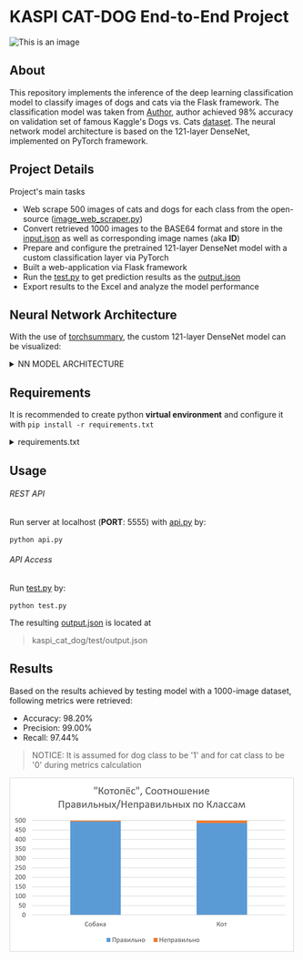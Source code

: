 # KASPI CAT-DOG End-to-End Project

![This is an image](https://images.ctfassets.net/82d3r48zq721/45liwTLsDMSJt4N22RqrHX/cd992f88ca8737f95b085212906d6d86/Can-cats-and-dogs-get-coronavirus_resized.jpg?w=800&q=50)

## About
This repository implements the inference of the deep learning classification model to classify images of dogs and cats via the Flask framework.
The classification model was taken from [Author](https://github.com/amitrajitbose),
author achieved 98% accuracy on validation set of famous Kaggle's Dogs vs. Cats [dataset](https://www.kaggle.com/c/dogs-vs-cats/data).
The neural network model architecture is based on the 121-layer DenseNet, implemented on PyTorch framework.

## Project Details
Project's main tasks
- Web scrape 500 images of cats and dogs for each class from the open-source ([image_web_scraper.py](https://github.com/beybars1/kaspi_cat_dog/blob/master/app_2/image_web_scraper.py))
- Convert retrieved 1000 images to the BASE64 format and store in the [input.json](https://github.com/beybars1/kaspi_cat_dog/blob/master/test/input.json)
as well as corresponding image names (aka **ID**)
- Prepare and configure the pretrained 121-layer DenseNet model with a custom classification layer via PyTorch
- Built a web-application via Flask framework
- Run the [test.py](https://github.com/beybars1/kaspi_cat_dog/blob/master/test/test.py) to get prediction results as
the [output.json](https://github.com/beybars1/kaspi_cat_dog/blob/master/test/output.json)
- Export results to the Excel and analyze the model performance

## Neural Network Architecture
With the use of [torchsummary](https://pypi.org/project/torch-summary/), the custom 121-layer DenseNet model can be visualized:
<details><summary>NN MODEL ARCHITECTURE</summary>
<p>

        ----------------------------------------------------------------
                Layer (type)               Output Shape         Param #
        ================================================================
                    Conv2d-1         [-1, 64, 122, 122]           9,408
               BatchNorm2d-2         [-1, 64, 122, 122]             128
                      ReLU-3         [-1, 64, 122, 122]               0
                 MaxPool2d-4           [-1, 64, 61, 61]               0
               BatchNorm2d-5           [-1, 64, 61, 61]             128
                      ReLU-6           [-1, 64, 61, 61]               0
                    Conv2d-7          [-1, 128, 61, 61]           8,192
               BatchNorm2d-8          [-1, 128, 61, 61]             256
                      ReLU-9          [-1, 128, 61, 61]               0
                   Conv2d-10           [-1, 32, 61, 61]          36,864
              BatchNorm2d-11           [-1, 96, 61, 61]             192
                     ReLU-12           [-1, 96, 61, 61]               0
                   Conv2d-13          [-1, 128, 61, 61]          12,288
              BatchNorm2d-14          [-1, 128, 61, 61]             256
                     ReLU-15          [-1, 128, 61, 61]               0
                   Conv2d-16           [-1, 32, 61, 61]          36,864
              BatchNorm2d-17          [-1, 128, 61, 61]             256
                     ReLU-18          [-1, 128, 61, 61]               0
                   Conv2d-19          [-1, 128, 61, 61]          16,384
              BatchNorm2d-20          [-1, 128, 61, 61]             256
                     ReLU-21          [-1, 128, 61, 61]               0
                   Conv2d-22           [-1, 32, 61, 61]          36,864
              BatchNorm2d-23          [-1, 160, 61, 61]             320
                     ReLU-24          [-1, 160, 61, 61]               0
                   Conv2d-25          [-1, 128, 61, 61]          20,480
              BatchNorm2d-26          [-1, 128, 61, 61]             256
                     ReLU-27          [-1, 128, 61, 61]               0
                   Conv2d-28           [-1, 32, 61, 61]          36,864
              BatchNorm2d-29          [-1, 192, 61, 61]             384
                     ReLU-30          [-1, 192, 61, 61]               0
                   Conv2d-31          [-1, 128, 61, 61]          24,576
              BatchNorm2d-32          [-1, 128, 61, 61]             256
                     ReLU-33          [-1, 128, 61, 61]               0
                   Conv2d-34           [-1, 32, 61, 61]          36,864
              BatchNorm2d-35          [-1, 224, 61, 61]             448
                     ReLU-36          [-1, 224, 61, 61]               0
                   Conv2d-37          [-1, 128, 61, 61]          28,672
              BatchNorm2d-38          [-1, 128, 61, 61]             256
                     ReLU-39          [-1, 128, 61, 61]               0
                   Conv2d-40           [-1, 32, 61, 61]          36,864
              BatchNorm2d-41          [-1, 256, 61, 61]             512
                     ReLU-42          [-1, 256, 61, 61]               0
                   Conv2d-43          [-1, 128, 61, 61]          32,768
                AvgPool2d-44          [-1, 128, 30, 30]               0
              BatchNorm2d-45          [-1, 128, 30, 30]             256
                     ReLU-46          [-1, 128, 30, 30]               0
                   Conv2d-47          [-1, 128, 30, 30]          16,384
              BatchNorm2d-48          [-1, 128, 30, 30]             256
                     ReLU-49          [-1, 128, 30, 30]               0
                   Conv2d-50           [-1, 32, 30, 30]          36,864
              BatchNorm2d-51          [-1, 160, 30, 30]             320
                     ReLU-52          [-1, 160, 30, 30]               0
                   Conv2d-53          [-1, 128, 30, 30]          20,480
              BatchNorm2d-54          [-1, 128, 30, 30]             256
                     ReLU-55          [-1, 128, 30, 30]               0
                   Conv2d-56           [-1, 32, 30, 30]          36,864
              BatchNorm2d-57          [-1, 192, 30, 30]             384
                     ReLU-58          [-1, 192, 30, 30]               0
                   Conv2d-59          [-1, 128, 30, 30]          24,576
              BatchNorm2d-60          [-1, 128, 30, 30]             256
                     ReLU-61          [-1, 128, 30, 30]               0
                   Conv2d-62           [-1, 32, 30, 30]          36,864
              BatchNorm2d-63          [-1, 224, 30, 30]             448
                     ReLU-64          [-1, 224, 30, 30]               0
                   Conv2d-65          [-1, 128, 30, 30]          28,672
              BatchNorm2d-66          [-1, 128, 30, 30]             256
                     ReLU-67          [-1, 128, 30, 30]               0
                   Conv2d-68           [-1, 32, 30, 30]          36,864
              BatchNorm2d-69          [-1, 256, 30, 30]             512
                     ReLU-70          [-1, 256, 30, 30]               0
                   Conv2d-71          [-1, 128, 30, 30]          32,768
              BatchNorm2d-72          [-1, 128, 30, 30]             256
                     ReLU-73          [-1, 128, 30, 30]               0
                   Conv2d-74           [-1, 32, 30, 30]          36,864
              BatchNorm2d-75          [-1, 288, 30, 30]             576
                     ReLU-76          [-1, 288, 30, 30]               0
                   Conv2d-77          [-1, 128, 30, 30]          36,864
              BatchNorm2d-78          [-1, 128, 30, 30]             256
                     ReLU-79          [-1, 128, 30, 30]               0
                   Conv2d-80           [-1, 32, 30, 30]          36,864
              BatchNorm2d-81          [-1, 320, 30, 30]             640
                     ReLU-82          [-1, 320, 30, 30]               0
                   Conv2d-83          [-1, 128, 30, 30]          40,960
              BatchNorm2d-84          [-1, 128, 30, 30]             256
                     ReLU-85          [-1, 128, 30, 30]               0
                   Conv2d-86           [-1, 32, 30, 30]          36,864
              BatchNorm2d-87          [-1, 352, 30, 30]             704
                     ReLU-88          [-1, 352, 30, 30]               0
                   Conv2d-89          [-1, 128, 30, 30]          45,056
              BatchNorm2d-90          [-1, 128, 30, 30]             256
                     ReLU-91          [-1, 128, 30, 30]               0
                   Conv2d-92           [-1, 32, 30, 30]          36,864
              BatchNorm2d-93          [-1, 384, 30, 30]             768
                     ReLU-94          [-1, 384, 30, 30]               0
                   Conv2d-95          [-1, 128, 30, 30]          49,152
              BatchNorm2d-96          [-1, 128, 30, 30]             256
                     ReLU-97          [-1, 128, 30, 30]               0
                   Conv2d-98           [-1, 32, 30, 30]          36,864
              BatchNorm2d-99          [-1, 416, 30, 30]             832
                    ReLU-100          [-1, 416, 30, 30]               0
                  Conv2d-101          [-1, 128, 30, 30]          53,248
             BatchNorm2d-102          [-1, 128, 30, 30]             256
                    ReLU-103          [-1, 128, 30, 30]               0
                  Conv2d-104           [-1, 32, 30, 30]          36,864
             BatchNorm2d-105          [-1, 448, 30, 30]             896
                    ReLU-106          [-1, 448, 30, 30]               0
                  Conv2d-107          [-1, 128, 30, 30]          57,344
             BatchNorm2d-108          [-1, 128, 30, 30]             256
                    ReLU-109          [-1, 128, 30, 30]               0
                  Conv2d-110           [-1, 32, 30, 30]          36,864
             BatchNorm2d-111          [-1, 480, 30, 30]             960
                    ReLU-112          [-1, 480, 30, 30]               0
                  Conv2d-113          [-1, 128, 30, 30]          61,440
             BatchNorm2d-114          [-1, 128, 30, 30]             256
                    ReLU-115          [-1, 128, 30, 30]               0
                  Conv2d-116           [-1, 32, 30, 30]          36,864
             BatchNorm2d-117          [-1, 512, 30, 30]           1,024
                    ReLU-118          [-1, 512, 30, 30]               0
                  Conv2d-119          [-1, 256, 30, 30]         131,072
               AvgPool2d-120          [-1, 256, 15, 15]               0
             BatchNorm2d-121          [-1, 256, 15, 15]             512
                    ReLU-122          [-1, 256, 15, 15]               0
                  Conv2d-123          [-1, 128, 15, 15]          32,768
             BatchNorm2d-124          [-1, 128, 15, 15]             256
                    ReLU-125          [-1, 128, 15, 15]               0
                  Conv2d-126           [-1, 32, 15, 15]          36,864
             BatchNorm2d-127          [-1, 288, 15, 15]             576
                    ReLU-128          [-1, 288, 15, 15]               0
                  Conv2d-129          [-1, 128, 15, 15]          36,864
             BatchNorm2d-130          [-1, 128, 15, 15]             256
                    ReLU-131          [-1, 128, 15, 15]               0
                  Conv2d-132           [-1, 32, 15, 15]          36,864
             BatchNorm2d-133          [-1, 320, 15, 15]             640
                    ReLU-134          [-1, 320, 15, 15]               0
                  Conv2d-135          [-1, 128, 15, 15]          40,960
             BatchNorm2d-136          [-1, 128, 15, 15]             256
                    ReLU-137          [-1, 128, 15, 15]               0
                  Conv2d-138           [-1, 32, 15, 15]          36,864
             BatchNorm2d-139          [-1, 352, 15, 15]             704
                    ReLU-140          [-1, 352, 15, 15]               0
                  Conv2d-141          [-1, 128, 15, 15]          45,056
             BatchNorm2d-142          [-1, 128, 15, 15]             256
                    ReLU-143          [-1, 128, 15, 15]               0
                  Conv2d-144           [-1, 32, 15, 15]          36,864
             BatchNorm2d-145          [-1, 384, 15, 15]             768
                    ReLU-146          [-1, 384, 15, 15]               0
                  Conv2d-147          [-1, 128, 15, 15]          49,152
             BatchNorm2d-148          [-1, 128, 15, 15]             256
                    ReLU-149          [-1, 128, 15, 15]               0
                  Conv2d-150           [-1, 32, 15, 15]          36,864
             BatchNorm2d-151          [-1, 416, 15, 15]             832
                    ReLU-152          [-1, 416, 15, 15]               0
                  Conv2d-153          [-1, 128, 15, 15]          53,248
             BatchNorm2d-154          [-1, 128, 15, 15]             256
                    ReLU-155          [-1, 128, 15, 15]               0
                  Conv2d-156           [-1, 32, 15, 15]          36,864
             BatchNorm2d-157          [-1, 448, 15, 15]             896
                    ReLU-158          [-1, 448, 15, 15]               0
                  Conv2d-159          [-1, 128, 15, 15]          57,344
             BatchNorm2d-160          [-1, 128, 15, 15]             256
                    ReLU-161          [-1, 128, 15, 15]               0
                  Conv2d-162           [-1, 32, 15, 15]          36,864
             BatchNorm2d-163          [-1, 480, 15, 15]             960
                    ReLU-164          [-1, 480, 15, 15]               0
                  Conv2d-165          [-1, 128, 15, 15]          61,440
             BatchNorm2d-166          [-1, 128, 15, 15]             256
                    ReLU-167          [-1, 128, 15, 15]               0
                  Conv2d-168           [-1, 32, 15, 15]          36,864
             BatchNorm2d-169          [-1, 512, 15, 15]           1,024
                    ReLU-170          [-1, 512, 15, 15]               0
                  Conv2d-171          [-1, 128, 15, 15]          65,536
             BatchNorm2d-172          [-1, 128, 15, 15]             256
                    ReLU-173          [-1, 128, 15, 15]               0
                  Conv2d-174           [-1, 32, 15, 15]          36,864
             BatchNorm2d-175          [-1, 544, 15, 15]           1,088
                    ReLU-176          [-1, 544, 15, 15]               0
                  Conv2d-177          [-1, 128, 15, 15]          69,632
             BatchNorm2d-178          [-1, 128, 15, 15]             256
                    ReLU-179          [-1, 128, 15, 15]               0
                  Conv2d-180           [-1, 32, 15, 15]          36,864
             BatchNorm2d-181          [-1, 576, 15, 15]           1,152
                    ReLU-182          [-1, 576, 15, 15]               0
                  Conv2d-183          [-1, 128, 15, 15]          73,728
             BatchNorm2d-184          [-1, 128, 15, 15]             256
                    ReLU-185          [-1, 128, 15, 15]               0
                  Conv2d-186           [-1, 32, 15, 15]          36,864
             BatchNorm2d-187          [-1, 608, 15, 15]           1,216
                    ReLU-188          [-1, 608, 15, 15]               0
                  Conv2d-189          [-1, 128, 15, 15]          77,824
             BatchNorm2d-190          [-1, 128, 15, 15]             256
                    ReLU-191          [-1, 128, 15, 15]               0
                  Conv2d-192           [-1, 32, 15, 15]          36,864
             BatchNorm2d-193          [-1, 640, 15, 15]           1,280
                    ReLU-194          [-1, 640, 15, 15]               0
                  Conv2d-195          [-1, 128, 15, 15]          81,920
             BatchNorm2d-196          [-1, 128, 15, 15]             256
                    ReLU-197          [-1, 128, 15, 15]               0
                  Conv2d-198           [-1, 32, 15, 15]          36,864
             BatchNorm2d-199          [-1, 672, 15, 15]           1,344
                    ReLU-200          [-1, 672, 15, 15]               0
                  Conv2d-201          [-1, 128, 15, 15]          86,016
             BatchNorm2d-202          [-1, 128, 15, 15]             256
                    ReLU-203          [-1, 128, 15, 15]               0
                  Conv2d-204           [-1, 32, 15, 15]          36,864
             BatchNorm2d-205          [-1, 704, 15, 15]           1,408
                    ReLU-206          [-1, 704, 15, 15]               0
                  Conv2d-207          [-1, 128, 15, 15]          90,112
             BatchNorm2d-208          [-1, 128, 15, 15]             256
                    ReLU-209          [-1, 128, 15, 15]               0
                  Conv2d-210           [-1, 32, 15, 15]          36,864
             BatchNorm2d-211          [-1, 736, 15, 15]           1,472
                    ReLU-212          [-1, 736, 15, 15]               0
                  Conv2d-213          [-1, 128, 15, 15]          94,208
             BatchNorm2d-214          [-1, 128, 15, 15]             256
                    ReLU-215          [-1, 128, 15, 15]               0
                  Conv2d-216           [-1, 32, 15, 15]          36,864
             BatchNorm2d-217          [-1, 768, 15, 15]           1,536
                    ReLU-218          [-1, 768, 15, 15]               0
                  Conv2d-219          [-1, 128, 15, 15]          98,304
             BatchNorm2d-220          [-1, 128, 15, 15]             256
                    ReLU-221          [-1, 128, 15, 15]               0
                  Conv2d-222           [-1, 32, 15, 15]          36,864
             BatchNorm2d-223          [-1, 800, 15, 15]           1,600
                    ReLU-224          [-1, 800, 15, 15]               0
                  Conv2d-225          [-1, 128, 15, 15]         102,400
             BatchNorm2d-226          [-1, 128, 15, 15]             256
                    ReLU-227          [-1, 128, 15, 15]               0
                  Conv2d-228           [-1, 32, 15, 15]          36,864
             BatchNorm2d-229          [-1, 832, 15, 15]           1,664
                    ReLU-230          [-1, 832, 15, 15]               0
                  Conv2d-231          [-1, 128, 15, 15]         106,496
             BatchNorm2d-232          [-1, 128, 15, 15]             256
                    ReLU-233          [-1, 128, 15, 15]               0
                  Conv2d-234           [-1, 32, 15, 15]          36,864
             BatchNorm2d-235          [-1, 864, 15, 15]           1,728
                    ReLU-236          [-1, 864, 15, 15]               0
                  Conv2d-237          [-1, 128, 15, 15]         110,592
             BatchNorm2d-238          [-1, 128, 15, 15]             256
                    ReLU-239          [-1, 128, 15, 15]               0
                  Conv2d-240           [-1, 32, 15, 15]          36,864
             BatchNorm2d-241          [-1, 896, 15, 15]           1,792
                    ReLU-242          [-1, 896, 15, 15]               0
                  Conv2d-243          [-1, 128, 15, 15]         114,688
             BatchNorm2d-244          [-1, 128, 15, 15]             256
                    ReLU-245          [-1, 128, 15, 15]               0
                  Conv2d-246           [-1, 32, 15, 15]          36,864
             BatchNorm2d-247          [-1, 928, 15, 15]           1,856
                    ReLU-248          [-1, 928, 15, 15]               0
                  Conv2d-249          [-1, 128, 15, 15]         118,784
             BatchNorm2d-250          [-1, 128, 15, 15]             256
                    ReLU-251          [-1, 128, 15, 15]               0
                  Conv2d-252           [-1, 32, 15, 15]          36,864
             BatchNorm2d-253          [-1, 960, 15, 15]           1,920
                    ReLU-254          [-1, 960, 15, 15]               0
                  Conv2d-255          [-1, 128, 15, 15]         122,880
             BatchNorm2d-256          [-1, 128, 15, 15]             256
                    ReLU-257          [-1, 128, 15, 15]               0
                  Conv2d-258           [-1, 32, 15, 15]          36,864
             BatchNorm2d-259          [-1, 992, 15, 15]           1,984
                    ReLU-260          [-1, 992, 15, 15]               0
                  Conv2d-261          [-1, 128, 15, 15]         126,976
             BatchNorm2d-262          [-1, 128, 15, 15]             256
                    ReLU-263          [-1, 128, 15, 15]               0
                  Conv2d-264           [-1, 32, 15, 15]          36,864
             BatchNorm2d-265         [-1, 1024, 15, 15]           2,048
                    ReLU-266         [-1, 1024, 15, 15]               0
                  Conv2d-267          [-1, 512, 15, 15]         524,288
               AvgPool2d-268            [-1, 512, 7, 7]               0
             BatchNorm2d-269            [-1, 512, 7, 7]           1,024
                    ReLU-270            [-1, 512, 7, 7]               0
                  Conv2d-271            [-1, 128, 7, 7]          65,536
             BatchNorm2d-272            [-1, 128, 7, 7]             256
                    ReLU-273            [-1, 128, 7, 7]               0
                  Conv2d-274             [-1, 32, 7, 7]          36,864
             BatchNorm2d-275            [-1, 544, 7, 7]           1,088
                    ReLU-276            [-1, 544, 7, 7]               0
                  Conv2d-277            [-1, 128, 7, 7]          69,632
             BatchNorm2d-278            [-1, 128, 7, 7]             256
                    ReLU-279            [-1, 128, 7, 7]               0
                  Conv2d-280             [-1, 32, 7, 7]          36,864
             BatchNorm2d-281            [-1, 576, 7, 7]           1,152
                    ReLU-282            [-1, 576, 7, 7]               0
                  Conv2d-283            [-1, 128, 7, 7]          73,728
             BatchNorm2d-284            [-1, 128, 7, 7]             256
                    ReLU-285            [-1, 128, 7, 7]               0
                  Conv2d-286             [-1, 32, 7, 7]          36,864
             BatchNorm2d-287            [-1, 608, 7, 7]           1,216
                    ReLU-288            [-1, 608, 7, 7]               0
                  Conv2d-289            [-1, 128, 7, 7]          77,824
             BatchNorm2d-290            [-1, 128, 7, 7]             256
                    ReLU-291            [-1, 128, 7, 7]               0
                  Conv2d-292             [-1, 32, 7, 7]          36,864
             BatchNorm2d-293            [-1, 640, 7, 7]           1,280
                    ReLU-294            [-1, 640, 7, 7]               0
                  Conv2d-295            [-1, 128, 7, 7]          81,920
             BatchNorm2d-296            [-1, 128, 7, 7]             256
                    ReLU-297            [-1, 128, 7, 7]               0
                  Conv2d-298             [-1, 32, 7, 7]          36,864
             BatchNorm2d-299            [-1, 672, 7, 7]           1,344
                    ReLU-300            [-1, 672, 7, 7]               0
                  Conv2d-301            [-1, 128, 7, 7]          86,016
             BatchNorm2d-302            [-1, 128, 7, 7]             256
                    ReLU-303            [-1, 128, 7, 7]               0
                  Conv2d-304             [-1, 32, 7, 7]          36,864
             BatchNorm2d-305            [-1, 704, 7, 7]           1,408
                    ReLU-306            [-1, 704, 7, 7]               0
                  Conv2d-307            [-1, 128, 7, 7]          90,112
             BatchNorm2d-308            [-1, 128, 7, 7]             256
                    ReLU-309            [-1, 128, 7, 7]               0
                  Conv2d-310             [-1, 32, 7, 7]          36,864
             BatchNorm2d-311            [-1, 736, 7, 7]           1,472
                    ReLU-312            [-1, 736, 7, 7]               0
                  Conv2d-313            [-1, 128, 7, 7]          94,208
             BatchNorm2d-314            [-1, 128, 7, 7]             256
                    ReLU-315            [-1, 128, 7, 7]               0
                  Conv2d-316             [-1, 32, 7, 7]          36,864
             BatchNorm2d-317            [-1, 768, 7, 7]           1,536
                    ReLU-318            [-1, 768, 7, 7]               0
                  Conv2d-319            [-1, 128, 7, 7]          98,304
             BatchNorm2d-320            [-1, 128, 7, 7]             256
                    ReLU-321            [-1, 128, 7, 7]               0
                  Conv2d-322             [-1, 32, 7, 7]          36,864
             BatchNorm2d-323            [-1, 800, 7, 7]           1,600
                    ReLU-324            [-1, 800, 7, 7]               0
                  Conv2d-325            [-1, 128, 7, 7]         102,400
             BatchNorm2d-326            [-1, 128, 7, 7]             256
                    ReLU-327            [-1, 128, 7, 7]               0
                  Conv2d-328             [-1, 32, 7, 7]          36,864
             BatchNorm2d-329            [-1, 832, 7, 7]           1,664
                    ReLU-330            [-1, 832, 7, 7]               0
                  Conv2d-331            [-1, 128, 7, 7]         106,496
             BatchNorm2d-332            [-1, 128, 7, 7]             256
                    ReLU-333            [-1, 128, 7, 7]               0
                  Conv2d-334             [-1, 32, 7, 7]          36,864
             BatchNorm2d-335            [-1, 864, 7, 7]           1,728
                    ReLU-336            [-1, 864, 7, 7]               0
                  Conv2d-337            [-1, 128, 7, 7]         110,592
             BatchNorm2d-338            [-1, 128, 7, 7]             256
                    ReLU-339            [-1, 128, 7, 7]               0
                  Conv2d-340             [-1, 32, 7, 7]          36,864
             BatchNorm2d-341            [-1, 896, 7, 7]           1,792
                    ReLU-342            [-1, 896, 7, 7]               0
                  Conv2d-343            [-1, 128, 7, 7]         114,688
             BatchNorm2d-344            [-1, 128, 7, 7]             256
                    ReLU-345            [-1, 128, 7, 7]               0
                  Conv2d-346             [-1, 32, 7, 7]          36,864
             BatchNorm2d-347            [-1, 928, 7, 7]           1,856
                    ReLU-348            [-1, 928, 7, 7]               0
                  Conv2d-349            [-1, 128, 7, 7]         118,784
             BatchNorm2d-350            [-1, 128, 7, 7]             256
                    ReLU-351            [-1, 128, 7, 7]               0
                  Conv2d-352             [-1, 32, 7, 7]          36,864
             BatchNorm2d-353            [-1, 960, 7, 7]           1,920
                    ReLU-354            [-1, 960, 7, 7]               0
                  Conv2d-355            [-1, 128, 7, 7]         122,880
             BatchNorm2d-356            [-1, 128, 7, 7]             256
                    ReLU-357            [-1, 128, 7, 7]               0
                  Conv2d-358             [-1, 32, 7, 7]          36,864
             BatchNorm2d-359            [-1, 992, 7, 7]           1,984
                    ReLU-360            [-1, 992, 7, 7]               0
                  Conv2d-361            [-1, 128, 7, 7]         126,976
             BatchNorm2d-362            [-1, 128, 7, 7]             256
                    ReLU-363            [-1, 128, 7, 7]               0
                  Conv2d-364             [-1, 32, 7, 7]          36,864
             BatchNorm2d-365           [-1, 1024, 7, 7]           2,048
                  Linear-366                  [-1, 512]         524,800
                    ReLU-367                  [-1, 512]               0
                 Dropout-368                  [-1, 512]               0
                  Linear-369                  [-1, 256]         131,328
                    ReLU-370                  [-1, 256]               0
                 Dropout-371                  [-1, 256]               0
                  Linear-372                    [-1, 2]             514
              LogSoftmax-373                    [-1, 2]               0
        ================================================================
        Total params: 7,610,498
        Trainable params: 7,610,498
        Non-trainable params: 0
        ----------------------------------------------------------------
        Input size (MB): 0.68
        Forward/backward pass size (MB): 341.21
        Params size (MB): 29.03
        Estimated Total Size (MB): 370.92
        ----------------------------------------------------------------
</p>
</details>

## Requirements
It is recommended to create python **virtual environment** and configure it with `pip install -r requirements.txt`
<details><summary>requirements.txt</summary>
<p>

      certifi==2021.10.8
      charset-normalizer==2.0.8
      click==8.0.3
      colorama==0.4.4
      cycler==0.11.0
      Flask==2.0.2
      fonttools==4.28.2
      idna==3.3
      imageio==2.12.0
      itsdangerous==2.0.1
      Jinja2==3.0.3
      jsonify==0.5
      kiwisolver==1.3.2
      MarkupSafe==2.0.1
      matplotlib==3.5.0
      networkx==2.6.3
      numpy==1.21.4
      packaging==21.3
      pandas==1.3.4
      Pillow==8.4.0
      pyparsing==3.0.6
      python-dateutil==2.8.2
      pytz==2021.3
      PyWavelets==1.2.0
      requests==2.26.0
      scikit-image==0.18.3
      scipy==1.7.3
      setuptools-scm==6.3.2
      six==1.16.0
      tifffile==2021.11.2
      tomli==1.2.2
      torch==1.10.0
      torchaudio==0.10.0
      torchvision==0.11.1
      typing_extensions==4.0.0
      urllib3==1.26.7
      Werkzeug==2.0.2

</p>
</details>

## Usage

###### REST API
Run server at localhost (**PORT**: 5555) with [api.py](https://github.com/beybars1/kaspi_cat_dog/blob/master/app_2/app.py) by:
```
python api.py
```

###### API Access
Run [test.py](https://github.com/beybars1/kaspi_cat_dog/blob/master/test/test.py) by:
```
python test.py
```
The resulting [output.json](https://github.com/beybars1/kaspi_cat_dog/blob/master/test/output.json) is located at
> kaspi_cat_dog/test/output.json

## Results
Based on the results achieved by testing model with a 1000-image dataset, following metrics were retrieved:
- Accuracy: 98.20%
- Precision: 99.00%
- Recall: 97.44%
> NOTICE: It is assumed for dog class to be '1' and for cat class to be '0' during metrics calculation

![image](https://github.com/beybars1/kaspi_cat_dog/blob/master/fig.png)
